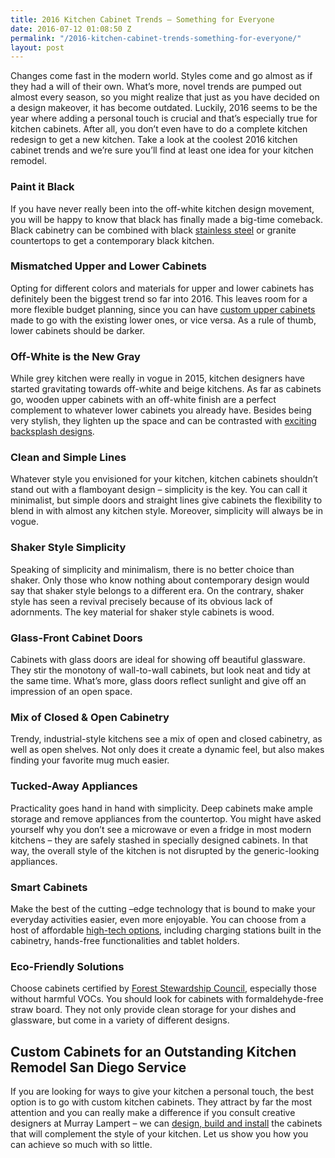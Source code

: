 ```yaml
---
title: 2016 Kitchen Cabinet Trends – Something for Everyone
date: 2016-07-12 01:08:50 Z
permalink: "/2016-kitchen-cabinet-trends-something-for-everyone/"
layout: post
---
```


Changes come fast in the modern world. Styles come and go almost as if they had a will of their own. What’s more, novel trends are pumped out almost every season, so you might realize that just as you have decided on a design makeover, it has become outdated. Luckily, 2016 seems to be the year where adding a personal touch is crucial and that’s especially true for kitchen cabinets. After all, you don’t even have to do a complete kitchen redesign to get a new kitchen. Take a look at the coolest 2016 kitchen cabinet trends and we’re sure you’ll find at least one idea for your kitchen remodel.
<h3>Paint it Black</h3>
If you have never really been into the off-white kitchen design movement, you will be happy to know that black has finally made a big-time comeback. Black cabinetry can be combined with black <a href="http://murraylampert.com/what-metal-should-you-use-in-your-kitchen/">stainless steel</a> or granite countertops to get a contemporary black kitchen.
<h3>Mismatched Upper and Lower Cabinets</h3>
Opting for different colors and materials for upper and lower cabinets has definitely been the biggest trend so far into 2016. This leaves room for a more flexible budget planning, since you can have <a href="http://murraylampert.com/san-diego-custom-cabinet-construction-services/">custom upper cabinets</a> made to go with the existing lower ones, or vice versa. As a rule of thumb, lower cabinets should be darker.
<h3>Off-White is the New Gray</h3>
While grey kitchen were really in vogue in 2015, kitchen designers have started gravitating towards off-white and beige kitchens. As far as cabinets go, wooden upper cabinets with an off-white finish are a perfect complement to whatever lower cabinets you already have. Besides being very stylish, they lighten up the space and can be contrasted with <a href="http://murraylampert.com/the-homeowners-guide-to-choosing-the-perfect-kitchen-backsplash/">exciting backsplash designs</a>.

<h3>Clean and Simple Lines</h3>
Whatever style you envisioned for your kitchen, kitchen cabinets shouldn’t stand out with a flamboyant design – simplicity is the key. You can call it minimalist, but simple doors and straight lines give cabinets the flexibility to blend in with almost any kitchen style. Moreover, simplicity will always be in vogue.
<h3>Shaker Style Simplicity</h3>
Speaking of simplicity and minimalism, there is no better choice than shaker. Only those who know nothing about contemporary design would say that shaker style belongs to a different era. On the contrary, shaker style has seen a revival precisely because of its obvious lack of adornments. The key material for shaker style cabinets is wood.
<h3>Glass-Front Cabinet Doors</h3>
Cabinets with glass doors are ideal for showing off beautiful glassware. They stir the monotony of wall-to-wall cabinets, but look neat and tidy at the same time. What’s more, glass doors reflect sunlight and give off an impression of an open space.
<h3>Mix of Closed &amp; Open Cabinetry</h3>
Trendy, industrial-style kitchens see a mix of open and closed cabinetry, as well as open shelves. Not only does it create a dynamic feel, but also makes finding your favorite mug much easier.
<h3>Tucked-Away Appliances</h3>
Practicality goes hand in hand with simplicity. Deep cabinets make ample storage and remove appliances from the countertop. You might have asked yourself why you don’t see a microwave or even a fridge in most modern kitchens – they are safely stashed in specially designed cabinets. In that way, the overall style of the kitchen is not disrupted by the generic-looking appliances.
<h3>Smart Cabinets</h3>
Make the best of the cutting –edge technology that is bound to make your everyday activities easier, even more enjoyable. You can choose from a host of affordable <a href="http://murraylampert.com/6-high-tech-gadgets-for-your-next-kitchen-remodel/">high-tech options</a>, including charging stations built in the cabinetry, hands-free functionalities and tablet holders.
<h3>Eco-Friendly Solutions</h3>
Choose cabinets certified by <a href="https://ic.fsc.org/en">Forest Stewardship Council</a>, especially those without harmful VOCs. You should look for cabinets with formaldehyde-free straw board. They not only provide clean storage for your dishes and glassware, but come in a variety of different designs.
<h2>Custom Cabinets for an Outstanding Kitchen Remodel San Diego Service</h2>
If you are looking for ways to give your kitchen a personal touch, the best option is to go with custom kitchen cabinets. They attract by far the most attention and you can really make a difference if you consult creative designers at Murray Lampert – we can <a href="http://murraylampert.com/san-diego-home-design-services/">design, build and install</a> the cabinets that will complement the style of your kitchen. Let us show you how you can achieve so much with so little.

&nbsp;

&nbsp;
